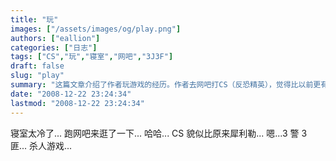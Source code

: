 ```yaml
---
title: "玩"
images: ["/assets/images/og/play.png"]
authors: ["eallion"]
categories: ["日志"]
tags: ["CS","玩","寝室","网吧","3J3F"]
draft: false
slug: "play"
summary: "这篇文章介绍了作者玩游戏的经历。作者去网吧打CS（反恐精英），觉得比以前更有技巧，玩得很开心。文章中还提到了3个警察对抗3个匪徒的杀人游戏。"
date: "2008-12-22 23:24:34"
lastmod: "2008-12-22 23:24:34"
---
```


寝室太冷了...
跑网吧来逛了一下...
哈哈...
CS 貌似比原来犀利勒...
嗯...3 警 3 匪... 杀人游戏...

